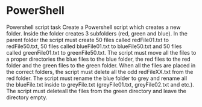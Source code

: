 # PowerShell
Powershell script task
Create a Powershell script which creates a new folder. Inside the folder creates 3 subfolders (red, green and blue). In the parent folder the script must create 50 files called redFile01.txt to redFile50.txt, 50 files called blueFile01.txt to blueFile50.txt and 50 files called greenFile01.txt to greenFile50.txt. The script must move all the files to a proper directories the blue files to the blue folder, the red files to the red folder and the green files to the green folder. When all the files are placed in the correct folders, the script must delete all the odd redFileXX.txt from the red folder. The script must rename the blue folder to grey and rename all the blueFile.txt inside to greyFile.txt (greyFile01.txt, greyFile02.txt and etc.). The script must deleteall the files from the green directory and leave the directory empty.
